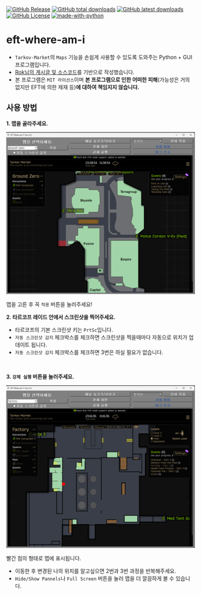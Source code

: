[![GitHub Release](https://img.shields.io/github/v/release/karpitony/eft-where-am-i?include_prereleases&logo=github)](https://github.com/karpitony/eft-where-am-i/releases/latest)
[![GitHub total downloads](https://img.shields.io/github/downloads/karpitony/eft-where-am-i/total.svg?include_prerelease&logo=github)](https://github.com/karpitony/eft-where-am-i/releases)
[![GitHub latest downloads](https://img.shields.io/github/downloads/karpitony/eft-where-am-i/total.svg?include_prerelease/latest&logo=github)](https://github.com/karpitony/eft-where-am-i/releases/latest)
[![GitHub License](https://img.shields.io/github/license/karpitony/eft-where-am-i)](./LICENSE)
[![made-with-python](https://img.shields.io/badge/Made%20with-Python-1f425f.svg)](https://www.python.org/)



# eft-where-am-i
- `Tarkov-Market`의 `Maps` 기능을 손쉽게 사용할 수 있도록 도와주는 Python + GUI 프로그램입니다.
- [Rok님의 게시글 및 소스코드](https://gall.dcinside.com/m/eft/2143712)를 기반으로 작성했습니다.
- 본 프로그램은 `MIT 라이선스`이며 **본 프로그램으로 인한 어떠한 피해**(가능성은 거의 없지만 EFT에 의한 제재 등)**에 대하여 책임지지 않습니다.**

## 사용 방법
**1. 맵을 골라주세요.**

<img src="assets/screenshot02_ko.png" alt="screenshot02_ko" width="800">

맵을 고른 후 꼭 `적용` 버튼을 눌러주세요!
<br />

**2. 타르코프 레이드 안에서 스크린샷을 찍어주세요.**
- 타르코프의 기본 스크린샷 키는 `PrtSc`입니다.
- `자동 스크린샷 감지` 체크박스를 체크하면 스크린샷을 찍을때마다 자동으로 위치가 업데이트 됩니다.
- `자동 스크린샷 감지` 체크박스를 체크하면 3번은 하실 필요가 없습니다.
<br />

**3. `강제 실행` 버튼을 눌러주세요.**

<img src="assets/screenshot03_ko.png" alt="screenshot03_ko" width="800">

빨간 점의 형태로 맵에 표시됩니다.

- 이동한 후 변경된 나의 위치를 알고싶으면 2번과 3번 과정을 반복해주세요.
- `Hide/Show Pannels`나 `Full Screen` 버튼을 눌러 맵을 더 깔끔하게 볼 수 있습니다.